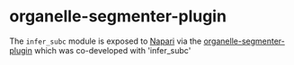 # organelle-segmenter-plugin

The `infer_subc` module is exposed to [Napari](https://napari.org/stable/) via the [organelle-segmenter-plugin](https://github.com/ndcn/organelle-segmenter-plugin) which was co-developed with 'infer_subc'

